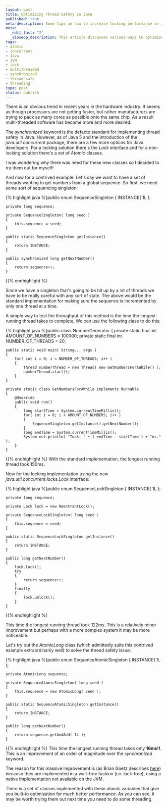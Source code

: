 ```yaml
--- 
layout: post
title: Optimizing Thread Safety in Java
published: true
meta-description: Some tips on how to increase locking performance in Java, using different types of tools.
meta: 
  _edit_last: "2"
  _aioseop_description: This article discusses various ways to optimize the performance of threaded applications in Java by using java.util.concurrent over the synchronized keyword.
tags: 
- atomic
- concurrent
- Java
- JVM
- lock
- multithreaded
- synchronized
- thread safe
- threading
type: post
status: publish
---
```

There is an obvious trend in recent years in the hardware industry. It seems as though processors are not getting faster, but rather manufacturers are trying to pack as many cores as possible onto the same chip. As a result multi-threaded software has become more and more desired.

The <em>synchronized</em> keyword is the defacto standard for implementing thread safety in Java. However, as of Java 5 and the introduction of the <em>java.util.concurrent</em> package, there are a few more options for Java developers. For a locking solution there's the <em>Lock</em> interface and for a non-locking solution there's a set of <em>Atomic</em> classes.  

I was wondering why there was need for these new classes so I decided to try them out for myself!
<!--more-->

And now for a contrived example. Let's say we want to have a set of threads wanting to get numbers from a global sequence. So first, we need some sort of sequencing singleton:

{% highlight java %}public enum SequenceSingleton
{
	INSTANCE( 1L );

	private long sequence;

	private SequenceSingleton( long seed )
	{
		this.sequence = seed;
	}

	public static SequenceSingleton getInstance()
	{
		return INSTANCE;
	}

	public synchronized long getNextNumber()
	{
		return sequence++;
	}
}{% endhighlight %}

Since we have a singleton that's going to be hit up by a lot of threads we have to be really careful with any sort of state. The above would be the standard implementation for making sure the sequence is incremented by only one thread at a time.

A simple way to test the throughput of this method is the time the longest-running thread takes to complete. We can use the following class to do this:

{% highlight java %}public class NumberGenerator
{
	private static final int AMOUNT_OF_NUMBERS = 100000;
	private static final int NUMBER_OF_THREADS = 20;

	public static void main( String... args )
	{
		for( int i = 0; i < NUMBER_OF_THREADS; i++ )
		{
			Thread numberThread = new Thread( new GetNumbersForAWhile() );
			numberThread.start();
		}
	}

	private static class GetNumbersForAWhile implements Runnable
	{
		@Override
		public void run()
		{
			long startTime = System.currentTimeMillis();
			for( int i = 0; i < AMOUNT_OF_NUMBERS; i++ )
			{
				SequenceSingleton.getInstance().getNextNumber();
			}
			long endTime = System.currentTimeMillis();
			System.out.println( "Took: " + ( endTime - startTime ) + "ms." );
		}
	}
}{% endhighlight %}
With the standard implementation, the longest running thread took 150ms.

Now for the locking implementation using the new <em>java.util.concurrent.locks.Lock</em> interface:

{% highlight java %}public enum SequenceLockSingleton
{
	INSTANCE( 1L );

	private long sequence;

	private Lock lock = new ReentrantLock();

	private SequenceLockSingleton( long seed )
	{
		this.sequence = seed;
	}

	public static SequenceLockSingleton getInstance()
	{
		return INSTANCE;
	}

	public long getNextNumber()
	{
		lock.lock();
		try
		{
			return sequence++;
		}
		finally
		{
			lock.unlock();
		}
	}
}{% endhighlight %}

This time the longest running thread took 122ms. This is a relatively minor improvement but perhaps with a more complex system it may be more noticeable. 

Let's try out the <em>AtomicLong</em> class (which admittedly suits this contrived example extraordinarily well) to solve the thread safety issue:

{% highlight java %}public enum SequenceAtomicSingleton
{
	INSTANCE( 1L );

	private AtomicLong sequence;

	private SequenceAtomicSingleton( long seed )
	{
		this.sequence = new AtomicLong( seed );
	}

	public static SequenceAtomicSingleton getInstance()
	{
		return INSTANCE;
	}

	public long getNextNumber()
	{
		return sequence.getAndAdd( 1L );
	}
}{% endhighlight %}
This time the longest running thread takes only <strong>16ms!!</strong>. This is an improvement of an order of magnitude over the <em>synchronized</em> keyword. 

The reason for this massive improvement is (as Brian Goetz describes <a href="http://www.ibm.com/developerworks/java/library/j-jtp11234/">here</a>) because they are implemented in a wait-free fashion (i.e. lock-free), using a native implementation not available on the JVM.  

There is a set of classes implemented with these atomic variables that give you built-in optimization for much better performance. As you can see, it may be worth trying them out next time you need to do some threading.
